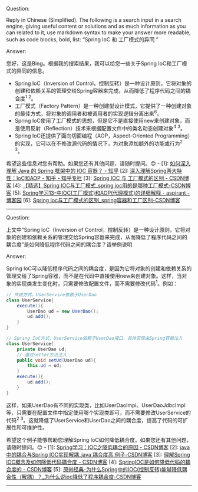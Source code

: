 Question:

Reply in Chinese (Simplified). The following is a search input in a search engine, giving useful content or solutions and as much information as you can related to it, use markdown syntax to make your answer more readable, such as code blocks, bold, list: 
“Spring IoC 和 工厂模式的异同
”

Answer:

您好，这是Bing。根据我的搜索结果，我可以给您一些关于Spring IoC和工厂模式的异同的信息。

- Spring IoC（Inversion of Control，控制反转）是一种设计原则，它将对象的创建和依赖关系的管理交给Spring容器来完成，从而降低了程序代码之间的耦合度<sup>1</sup> <sup>2</sup>。
- 工厂模式（Factory Pattern）是一种创建型设计模式，它提供了一种创建对象的最佳方式，将对象的调用者和被调用者的实现逻辑分离出来<sup>6</sup>。
- Spring IoC使用了工厂模式的思想，但是它不是直接使用new来创建对象，而是使用反射（Reflection）技术来根据配置文件中的类名动态创建对象<sup>4</sup> <sup>3</sup>。
- Spring IoC还提供了面向切面编程（AOP，Aspect-Oriented Programming）的实现，它可以在不修改源代码的情况下，为对象添加额外的功能或行为<sup>2</sup> <sup>3</sup>。

希望这些信息对您有帮助。如果您还有其他问题，请随时提问。😊
\-
\[1]: [如何深入理解 Java 的 Spring 框架中的 IOC 容器？ - 知乎](https://www.zhihu.com/question/485303321)
\[2]: [深入理解Spring两大特性：IoC和AOP - 知乎 - 知乎专栏](https://zhuanlan.zhihu.com/p/136474190)
\[3]: [Spring IOC 与 工厂模式的区别 - CSDN博客](https://blog.csdn.net/ai_64/article/details/98470212)
\[4]: [【精选】Spring IOC与工厂模式_spring ioc用的是哪种工厂模式-CSDN博客](https://blog.csdn.net/weixin_43907422/article/details/105933374)
\[5]: [Spring学习13-中IOC(工厂模式)和AOP(代理模式)的详细解释 - aspirant - 博客园](https://www.cnblogs.com/aspirant/p/6895052.html)
\[6]: [Spring Ioc与工厂模式的区别_spring容器和工厂区别-CSDN博客](https://blog.csdn.net/h12kjgj/article/details/73614258)

<hr/>

Question:

上文中“Spring IoC（Inversion of Control，控制反转）是一种设计原则，它将对象的创建和依赖关系的管理交给Spring容器来完成，从而降低了程序代码之间的耦合度”是如何降低程序代码之间的耦合度？请举例说明

Answer:

Spring IoC可以降低程序代码之间的耦合度，是因为它将对象的创建和依赖关系的管理交给了Spring容器，而不是在代码中直接使用new来创建对象。这样，当对象的实现类发生变化时，只需要修改配置文件，而不需要修改代码<sup>1</sup>。例如：

```java
// 传统方式，UserService依赖于UserDao
class UserService{
    execute(){
        UserDao ud = new UserDao();
        ud.add();
    }
}

// Spring IoC方式，UserService依赖于UserDao接口，具体实现由Spring容器注入
class UserService{
    private UserDao ud;
    // 通过setter方法注入
    public void setUd(UserDao ud){
        this.ud = ud;
    }
    execute(){
        ud.add();
    }
}
```

这样，如果UserDao有不同的实现类，比如UserDaoImpl、UserDaoJdbcImpl等，只需要在配置文件中指定使用哪个实现类即可，而不需要修改UserService的代码<sup>2</sup> <sup>3</sup>。这就降低了UserService和UserDao之间的耦合度，提高了代码的可扩展性和可维护性。

希望这个例子能够帮助您理解Spring IoC如何降低耦合度。如果您还有其他问题，请随时提问。😊
\-
\[1]: [Spring学习：IOC之降低耦合的原因 - CSDN博客](https://blog.csdn.net/Einskai216/article/details/106686107)
\[2]: [java中的耦合与Spring IOC实现解耦_java 耦合度高 例子-CSDN博客](https://blog.csdn.net/can_chen/article/details/104939433)
\[3]: [理解Spring IOC概念及如何降低代码耦合度 - CSDN博客](https://blog.csdn.net/baiyan3212/article/details/87186674)
\[4]: [SpringIOC是如何降低代码的耦合度的 - CSDN博客](https://blog.csdn.net/Senye_ing/article/details/117665185)
\[5]: [原创经典-为什么Spring中的IOC(控制反转)能够降低耦合性（解耦）？_为什么说ioc降低了程序耦合度-CSDN博客](https://blog.csdn.net/tinpo_123/article/details/108718367)

<hr/>

